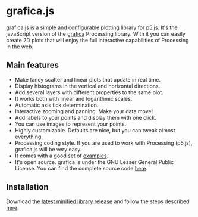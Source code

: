 # grafica.js

grafica.js is a simple and configurable plotting library for [p5.js](http://p5js.org). It's the javaScript
version of the [grafica](https://github.com/jagracar/grafica) Processing library.
With it you can easily create 2D plots that will enjoy the full interactive capabilities of Processing in the web. 


## Main features

  * Make fancy scatter and linear plots that update in real time.
  * Display histograms in the vertical and horizontal directions.
  * Add several layers with different properties to the same plot.
  * It works both with linear and logarithmic scales.
  * Automatic axis tick determination.
  * Interactive zooming and panning. Make your data move!
  * Add labels to your points and display them with one click.
  * You can use images to represent your points.
  * Highly customizable. Defaults are nice, but you can tweak almost everything.
  * Processing coding style. If you are used to work with Processing (p5.js), grafica.js will be very easy.
  * It comes with a good set of [examples](https://github.com/jagracar/grafica.js/tree/master/examples).
  * It's open source. grafica is under the GNU Lesser General Public License. You can find the complete source code [here](https://github.com/jagracar/grafica.js/tree/master/src).

## Installation

Download the [latest minified library release](https://raw.github.com/jagracar/grafica.js/master/releases/grafica.min.js) and follow the steps 
described [here](http://p5js.org/libraries/).
